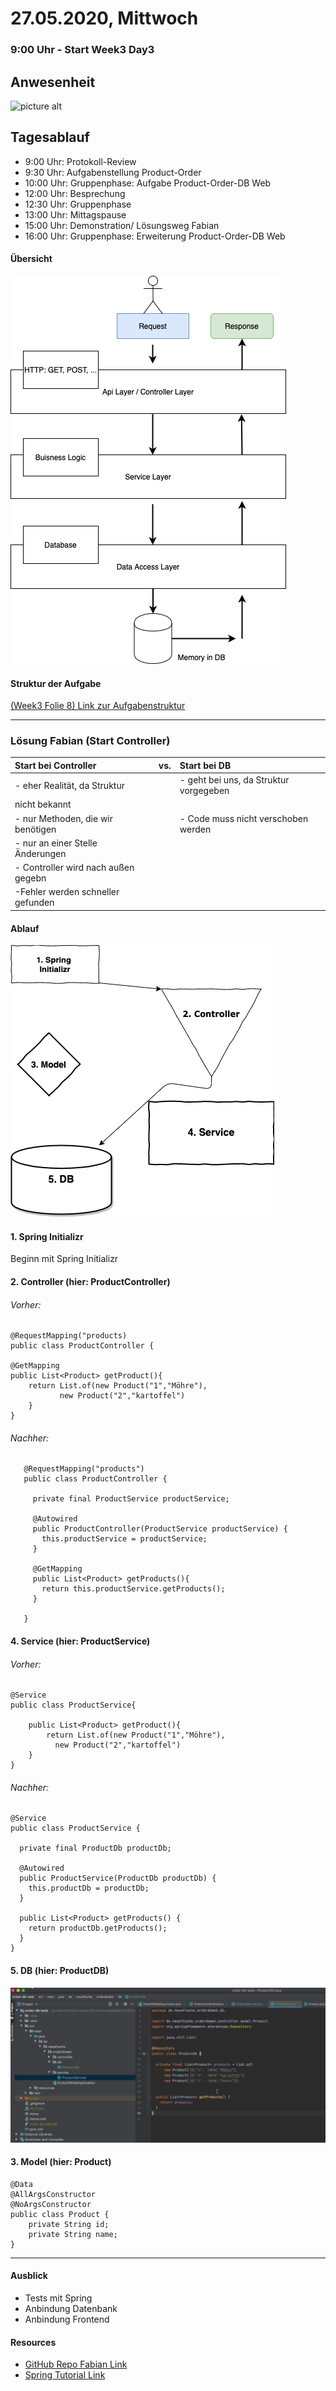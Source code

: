 # 27.05.2020, Mittwoch

### 9:00 Uhr - Start Week3 Day3

## Anwesenheit 
![picture alt](images/Anwesenheit2020-05-27.png)


## Tagesablauf

- 9:00 Uhr: Protokoll-Review
- 9:30 Uhr: Aufgabenstellung Product-Order 
- 10:00 Uhr: Gruppenphase: Aufgabe Product-Order-DB Web
- 12:00 Uhr: Besprechung
- 12:30 Uhr: Gruppenphase
- 13:00 Uhr: Mittagspause
- 15:00 Uhr: Demonstration/ Lösungsweg Fabian
- 16:00 Uhr: Gruppenphase: Erweiterung Product-Order-DB Web


#### Übersicht

![picture alt](images/LayerDiagr.png)

#### Struktur der Aufgabe

[(Week3 Folie 8)
Link zur Aufgabenstruktur](https://docs.google.com/presentation/d/1IzGaANkhJ8vYpugFEV_L6OSgimWEKr8ytojxdQpMKW0/edit#slide=id.g806f0be299_0_893)
___


### Lösung Fabian (Start Controller)

| Start bei Controller              | vs.| Start bei DB                          |
|:--------------------------------- | ---|:------------------------------------- |
|- eher Realität, da Struktur       |    | - geht bei uns, da Struktur vorgegeben|
|       nicht bekannt               |    |                                       |
|- nur Methoden, die wir benötigen  |    | - Code muss nicht verschoben werden   |                               
|- nur an einer Stelle Änderungen   |    |                                       |
|- Controller wird nach außen gegebn|    |                                       |
|-Fehler werden schneller gefunden  |    |                                       |

#### Ablauf 
![picture alt](images/StartController.png) 


#### 1. Spring Initializr

Beginn mit Spring Initializr

#### 2. Controller (hier: ProductController)

###### Vorher:

```@Restcontroler
@RequestMapping("products)
public class ProductController {

@GetMapping
public List<Product> getProduct(){
    return List.of(new Product("1","Möhre"),
           new Product("2","kartoffel")
    }
}
```

###### Nachher:

```@RestController
   @RequestMapping("products")
   public class ProductController {
   
     private final ProductService productService;
   
     @Autowired
     public ProductController(ProductService productService) {
       this.productService = productService;
     }
   
     @GetMapping
     public List<Product> getProducts(){
       return this.productService.getProducts();
     }
   
   }
```

#### 4. Service (hier: ProductService)

###### Vorher:

```
@Service
public class ProductService{
    
    public List<Product> getProduct(){
        return List.of(new Product("1","Möhre"),
          new Product("2","kartoffel")
    }
}
```

###### Nachher:

```
@Service
public class ProductService {

  private final ProductDb productDb;

  @Autowired
  public ProductService(ProductDb productDb) {
    this.productDb = productDb;
  }

  public List<Product> getProducts() {
    return productDb.getProducts();
  }
}
```

#### 5. DB (hier: ProductDB)


![picture alt](images/ProductDBfromController.png)



#### 3. Model (hier: Product)


```
@Data
@AllArgsConstructor
@NoArgsConstructor
public class Product {
    private String id;
    private String name;
}
```

---

#### Ausblick

- Tests mit Spring
- Anbindung Datenbank
- Anbindung Frontend




#### Resources

- [GitHub Repo Fabian Link](https://github.com/fabianschmauder/order-db-web)
- [Spring Tutorial Link](https://www.youtube.com/watch?v=vtPkZShrvXQ)